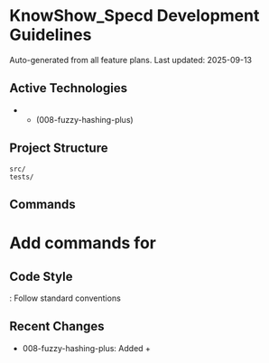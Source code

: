 # KnowShow_Specd Development Guidelines








Auto-generated from all feature plans. Last updated: 2025-09-13

## Active Technologies








-  +  (008-fuzzy-hashing-plus)

## Project Structure








```
src/
tests/
```








## Commands








# Add commands for








## Code Style








: Follow standard conventions

## Recent Changes








- 008-fuzzy-hashing-plus: Added  +

<!-- MANUAL ADDITIONS START -->
<!-- MANUAL ADDITIONS END -->
